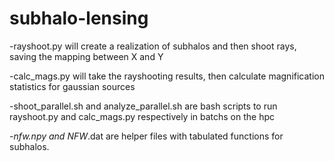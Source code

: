 # subhalo-lensing
-rayshoot.py will create a realization of subhalos and then shoot rays, saving the mapping between X and Y

-calc_mags.py will take the rayshooting results, then calculate magnification statistics for gaussian sources

-shoot_parallel.sh and analyze_parallel.sh are bash scripts to run rayshoot.py and calc_mags.py respectively in batchs on the hpc

-*_nfw.npy and NFW_*.dat are helper files with tabulated functions for subhalos.
